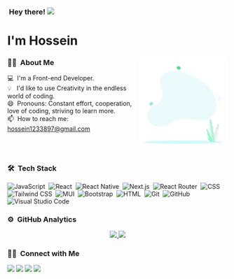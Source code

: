 ### &nbsp;Hey there! <img src="https://raw.githubusercontent.com/MartinHeinz/MartinHeinz/master/wave.gif" height="21">

# I'm Hossein

<img alt="Night Coding" src="hello.gif" width="40%" style="border-radius: 8px" align="right"/>

### 👩‍💻 &nbsp;About Me

💻 &nbsp;I'm a Front-end Developer.\
💡 &nbsp;&nbsp;I'd like to use Creativity in the endless world of coding.\
😄 &nbsp;Pronouns: Constant effort, cooperation, love of coding, striving to learn more.\
📫 &nbsp;How to reach me: hossein1233897@gmail.com

<br/>
<br/>

### 🛠 &nbsp;Tech Stack


![JavaScript](https://img.shields.io/badge/-JavaScript-05122A?style=for-the-badge&logo=javascript)&nbsp;
![React](https://img.shields.io/badge/-React-05122A?style=for-the-badge&logo=react)&nbsp;
![React Native](https://img.shields.io/badge/-ReactNative-05122A?style=for-the-badge&logo=react)&nbsp;
![Next.js](https://img.shields.io/badge/-Next.js-05122A?style=for-the-badge&logo=next.js)&nbsp;
![React Router](https://img.shields.io/badge/-ReactRouter-05122A?style=for-the-badge&logo=reactRouter&logoColor=FF4154)&nbsp;
![CSS](https://img.shields.io/badge/-CSS-05122A?style=for-the-badge&logo=CSS3&logoColor=1572B6)&nbsp;
![Tailwind CSS](https://img.shields.io/badge/-TailwindCSS-05122A?style=for-the-badge&logo=tailwindCSS&logoColor=06B6D4)&nbsp;
![MUI](https://img.shields.io/badge/-MUI-05122A?style=for-the-badge&logo=mui&logoColor=007FFF)&nbsp;
![Bootstrap](https://img.shields.io/badge/-Bootstrap-05122A?style=for-the-badge&logo=bootstrap&logoColor=563D7C)&nbsp;
![HTML](https://img.shields.io/badge/-HTML-05122A?style=for-the-badge&logo=HTML5)&nbsp;
![Git](https://img.shields.io/badge/-Git-05122A?style=for-the-badge&logo=git)&nbsp;
![GitHub](https://img.shields.io/badge/-GitHub-05122A?style=for-the-badge&logo=github)&nbsp;
![Visual Studio Code](https://img.shields.io/badge/-Visual%20Studio%20Code-05122A?style=for-the-badge&logo=visual-studio-code&logoColor=007ACC)&nbsp;


### ⚙️ &nbsp;GitHub Analytics

<p align="center">
<a href="https://github.com/AVS1508">
  <img height="180em" src="https://github-readme-stats-eight-theta.vercel.app/api?username=Hossein-TH&show_icons=true&theme=algolia&include_all_commits=true&count_private=true"/>
  <img height="180em" src="https://github-readme-stats-eight-theta.vercel.app/api/top-langs/?username=Hossein-TH&layout=compact&langs_count=8&theme=algolia"/>
</a>
</p>

### 🤝🏻 &nbsp;Connect with Me

<p align="left">
<a href="https://linkedin.com/in/hossein-taghipour"><img src="https://img.shields.io/badge/-LinkedIn-0077B5?style=flat&logo=Linkedin&logoColor=white"/></a>
<a href="mailto:hossein1233897@gmail.com"><img src="https://img.shields.io/badge/-Gmail-D14836?style=flat&logo=Gmail&logoColor=white"/></a>
<a href="https://instagram.com/hossein_._taghipour"><img src="https://img.shields.io/badge/-Instagram-7f29ce?style=flat&logo=Instagram&logoColor=white"/></a>
<a href="https://api.whatsapp.com/send?phone=+989032607598"><img src="https://img.shields.io/badge/-Whatsapp-075E54?style=flat&logo=Whatsapp&logoColor=white"/></a>
</p>
